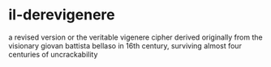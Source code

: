 # il-derevigenere
a revised version or the veritable vigenere cipher derived originally from the visionary giovan battista bellaso in 16th century, surviving almost four centuries of uncrackability
